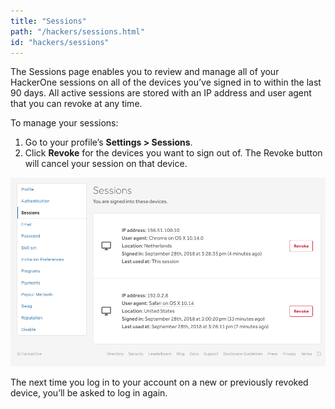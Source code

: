 ```yaml
---
title: "Sessions"
path: "/hackers/sessions.html"
id: "hackers/sessions"
---
```


The Sessions page enables you to review and manage all of your HackerOne sessions on all of the devices you’ve signed in to within the last 90 days. All active sessions are stored with an IP address and user agent that you can revoke at any time.  

To manage your sessions:
1. Go to your profile’s <b>Settings > Sessions</b>.
2. Click <b>Revoke</b> for the devices you want to sign out of. The Revoke button will cancel your session on that device.

![sessions-1](./images/sessions-1.png)

The next time you log in to your account on a new or previously revoked device, you’ll be asked to log in again.
